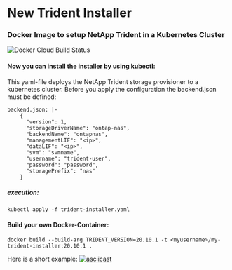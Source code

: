 # New Trident Installer
### Docker Image to setup NetApp Trident in a Kubernetes Cluster

![Docker Cloud Build Status](https://img.shields.io/docker/cloud/build/fabianborn/k8s-trident-installer)


#### Now you can install the installer by using kubectl:

This yaml-file deploys the NetApp Trident storage provisioner to a kubernetes cluster. Before you apply the configuration the backend.json must be defined:

```
backend.json: |-
    {
      "version": 1,
      "storageDriverName": "ontap-nas",
      "backendName": "ontapnas",
      "managementLIF": "<ip>",
      "dataLIF": "<ip>",
      "svm": "svmname",
      "username": "trident-user",
      "password": "password",
      "storagePrefix": "nas"
    }
```

##### execution:

``` 
kubectl apply -f trident-installer.yaml
```

#### Build your own Docker-Container:
```
docker build --build-arg TRIDENT_VERSION=20.10.1 -t <myusername>/my-trident-installer:20.10.1 . 
```

Here is a short example:
[![asciicast](https://asciinema.org/a/gKTMvKguMYOINNOtcNxSiZCKR.svg)](https://asciinema.org/a/)

